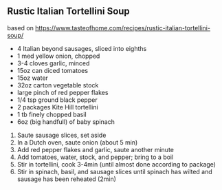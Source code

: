 ## Rustic Italian Tortellini Soup
based on 
https://www.tasteofhome.com/recipes/rustic-italian-tortellini-soup/


- 4 Italian beyond sausages, sliced into eighths
- 1 med yellow onion, chopped
- 3-4 cloves garlic, minced
- 15oz can diced tomatoes
- 15oz water
- 32oz carton vegetable stock
- large pinch of red pepper flakes
- 1/4 tsp ground black pepper
- 2 packages Kite Hill tortellini
- 1 tb finely chopped basil
- 6oz (big handfull) of baby spinach


1. Saute sausage slices, set aside
2. In a Dutch oven, saute onion (about 5 min)
3. Add red pepper flakes and garlic, saute another minute
4. Add tomatoes, water, stock, and pepper; bring to a boil
5. Stir in tortellini, cook 3-4min (until almost done according to package)
6. Stir in spinach, basil, and sausage slices until spinach has wilted and sausage has been reheated (2min)
